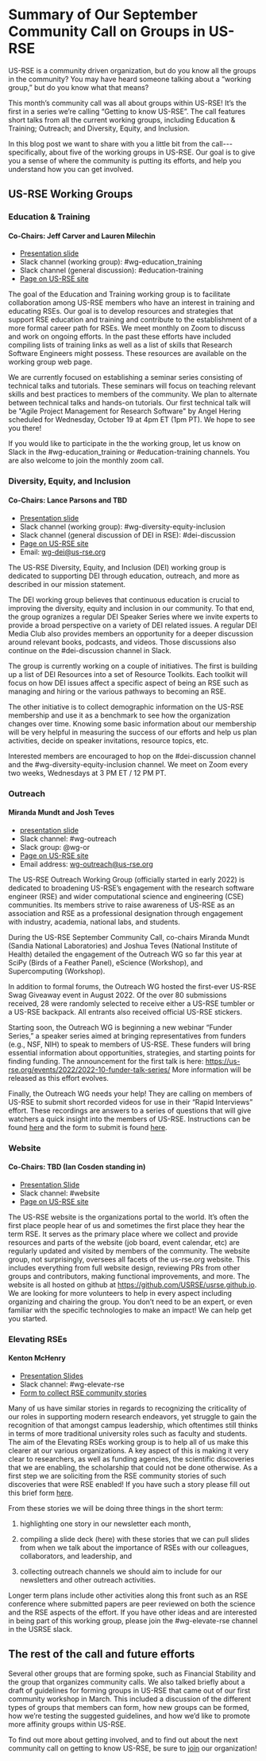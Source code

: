 # Summary of Our September Community Call on Groups in US-RSE

US-RSE is a community driven organization,
but do you know all the groups in the community?
You may have heard someone talking about a “working group,”
but do you know what that means?

This month’s community call was all about groups within US-RSE!
It’s the first in a series we’re calling “Getting to know US-RSE”.
The call features short talks from all the current working groups,
including Education & Training; Outreach; and Diversity, Equity, and Inclusion.

In this blog post we want to share with you a little bit
from the call---specifically, about five of the working groups in US-RSE.
Our goal is to give you a sense of where the community is putting its efforts,
and help you understand how you can get involved.

## US-RSE Working Groups

### Education & Training
#### Co-Chairs: Jeff Carver and Lauren Milechin

* [Presentation slide](https://docs.google.com/presentation/d/1Nmp-aPwKB6RH8sBkbeA2IuYiUN5xH24l/edit#slide=id.p1)
* Slack channel (working group): #wg-education_training
* Slack channel (general discussion): #education-training
* [Page on US-RSE site](https://us-rse.org/wg/education_training/)

The goal of the Education and Training working group
is to facilitate collaboration among US-RSE members
who have an interest in training and educating RSEs.
Our goal is to develop resources and strategies
that support RSE education and training and contribute to the establishment
of a more formal career path for RSEs.
We meet monthly on Zoom to discuss and work on ongoing efforts.
In the past these efforts have included compiling lists of training links
as well as a list of skills that Research Software Engineers might possess.
These resources are available on the working group web page.

We are currently focused on establishing a seminar series
consisting of technical talks and tutorials.
These seminars will focus on teaching relevant skills
and best practices to members of the community.
We plan to alternate between technical talks and hands-on tutorials.
Our first technical talk will be "Agile Project Management for Research Software"
by Angel Hering scheduled for Wednesday, October 19 at 4pm ET (1pm PT). We hope to see you there!

If you would like to participate in the the working group,
let us know on Slack in the #wg-education_training
or #education-training channels.
You are also welcome to join the monthly zoom call.


### Diversity, Equity, and Inclusion
#### Co-Chairs: Lance Parsons and TBD
* [Presentation slide](https://docs.google.com/presentation/d/1m5sW0K3H5T_8HQXTJ28io-B8Df2kRP5DAW7xlRF_KkI/edit#slide=id.g15135ed554c_0_1)
* Slack channel (working group): #wg-diversity-equity-inclusion
* Slack channel (general discussion of DEI in RSE): #dei-discussion
* [Page on US-RSE site](https://us-rse.org/wg/dei/)
* Email: [wg-dei@us-rse.org](mailto:wg-dei@us-rse.org)

The US-RSE Diversity, Equity, and Inclusion (DEI) working group is dedicated to
supporting DEI through education, outreach,
and more as described in our mission statement.

The DEI working group believes that continuous education is crucial to
improving the diversity, equity and inclusion in our community. To that end,
the group ogranizes a regular DEI Speaker Series where we invite experts to
provide a broad perspective on a variety of DEI related issues. A regular DEI
Media Club also provides members an opportunity for a deeper discussion around
relevant books, podcasts, and videos. Those discussions also continue on
the #dei-discussion channel in Slack.

The group is currently working on a couple of initiatives.
The first is building up a list of DEI Resources into a set of Resource Toolkits.
Each toolkit will focus on how DEI issues affect a specific aspect of being an RSE
such as managing and hiring or the various pathways to becoming an RSE.

The other initiative is to collect demographic information
on the US-RSE membership and use it as a benchmark
to see how the organization changes over time.
Knowing some basic information about our membership
will be very helpful in measuring the success of our efforts
and help us plan activities, decide on speaker invitations, resource topics, etc.

Interested members are encouraged to hop on the #dei-discussion channel
and the #wg-diversity-equity-inclusion channel.
We meet on Zoom every two weeks, Wednesdays at 3 PM ET / 12 PM PT.

### Outreach
#### Miranda Mundt and Josh Teves
* [presentation slide](https://docs.google.com/presentation/d/1wRVREocSYy_E_40vXcWQAzSbWXEcwg3r/edit#slide=id.p1)
* Slack channel: #wg-outreach
* Slack group: @wg-or
* [Page on US-RSE site](https://us-rse.org/wg/outreach/)
* Email address: wg-outreach@us-rse.org

The US-RSE Outreach Working Group (officially started in early 2022)
is dedicated to broadening US-RSE’s engagement with the
research software engineer (RSE) and
wider computational science and engineering (CSE) communities.
Its members strive to raise awareness of US-RSE as an association and
RSE as a professional designation through engagement
with industry, academia, national labs, and students.

During the US-RSE September Community Call,
co-chairs Miranda Mundt (Sandia National Laboratories)
and Joshua Teves (National Institute of Health) detailed the engagement
of the Outreach WG so far this year at SciPy (Birds of a Feather Panel),
eScience (Workshop), and Supercomputing (Workshop).

In addition to formal forums, the Outreach WG hosted the first-ever
US-RSE Swag Giveaway event in August 2022.
Of the over 80 submissions received,
28 were randomly selected to receive either a US-RSE tumbler
or a US-RSE backpack. All entrants also received official US-RSE stickers.

Starting soon, the Outreach WG is beginning a new webinar “Funder Series,”
a speaker series aimed at bringing representatives from funders (e.g., NSF, NIH)
 to speak to members of US-RSE. These funders will bring essential information
about opportunities, strategies, and starting points for finding funding.
The announcement for the first talk is here:
<https://us-rse.org/events/2022/2022-10-funder-talk-series/>
More information will be released as this effort evolves.

Finally, the Outreach WG needs your help!
They are calling on members of US-RSE to submit short recorded videos
for use in their “Rapid Interviews” effort.
These recordings are answers to a series of questions
that will give watchers a quick insight into the members of
US-RSE. Instructions can be found
[here](https://docs.google.com/document/d/1Q_D1mf8h5ryqy4y73j16g2-HY7wp-pBsIQj7O6k9u4s/edit)
and the form to submit is found
[here](https://forms.gle/qcg6AjpLAFxvXy879).

### Website
#### Co-Chairs: TBD (Ian Cosden standing in)
* [Presentation Slide](https://docs.google.com/presentation/d/1K1YJ6pZ0CtiE2kYTiH_4ivQKvUrRZxb63Z6bw7X9gPQedit#slide=id.g15135ed554c_0_1)
* Slack channel: #website
* [Page on US-RSE site](https://us-rse.org/wg/website/)

The US-RSE website is the organizations portal to the world.
It’s often the first place people hear of us and sometimes
the first place they hear the term RSE.
It serves as the primary place where we collect and provide resources
and parts of the website (job board, event calendar, etc)
are regularly updated and visited by members of the community.
The website group, not surprisingly, oversees
all facets of the us-rse.org website.
This includes everything from full website design,
reviewing PRs from other groups and contributors,
making functional improvements, and more.
The website is all hosted on github at https://github.com/USRSE/usrse.github.io.
We are looking for more volunteers to help in every aspect
including organizing and chairing the group.
You don’t need to be an expert,
or even familiar with the specific technologies to make an impact!
We can help get you started.

### Elevating RSEs
#### Kenton McHenry
* [Presentation Slides](https://docs.google.com/presentation/d/1s_5EhuxKm2aJbvJ4X-Lb2BXOputs5GzZhJ4_ion2Nfg/edit#slide=id.p)
* Slack channel: #wg-elevate-rse
* [Form to collect RSE community stories](https://docs.google.com/forms/d/1zCf4CShRvK3ec1IJasTgGi0_a568gPVRZPMlv3nmlZY)

Many of us have similar stories in regards to
recognizing the criticality of our roles
in supporting modern research endeavors,
 yet struggle to gain the recognition of that amongst campus leadership,
 which oftentimes still thinks in terms of more traditional university roles
 such as faculty and students.
 The aim of the Elevating RSEs working group is to help all of us
 make this clearer at our various organizations.
A key aspect of this is making it very clear to researchers,
as well as funding agencies, the scientific discoveries that we are enabling,
the scholarship that could not be done otherwise.
As a first step we are soliciting from the RSE community stories
of such discoveries that were RSE enabled!
If you have such a story please fill out this brief form
[here](https://docs.google.com/forms/d/1zCf4CShRvK3ec1IJasTgGi0_a568gPVRZPMlv3nmlZY).

From these stories we will be doing three things in the short term:

1. highlighting one story in our newsletter each month,

2. compiling a slide deck (here) with these stories
that we can pull slides from when we talk about the importance of RSEs
with our colleagues, collaborators, and leadership, and

3. collecting outreach channels we should aim to include for
our newsletters and other outreach activities.

Longer term plans include other activities along this front
such as an RSE conference where submitted papers are peer reviewed
on both the science and the RSE aspects of the effort.
If you have other ideas and are interested in being part of this working group,
please join the #wg-elevate-rse channel in the USRSE slack.

## The rest of the call and future efforts

Several other groups that are forming spoke,
such as Financial Stability and the group that organizes community calls.
We also talked briefly about a draft of guidelines for forming groups in US-RSE
that came out of our first community workshop in March.
This included a discussion of the different types of groups
that members can form, how new groups can be formed,
how we’re testing the suggested guidelines,
and how we’d like to promote more affinity groups within US-RSE.

To find out more about getting involved,
and to find out about the next community call on
getting to know US-RSE,
be sure to [join](https://us-rse.org/join/)
our organization!
